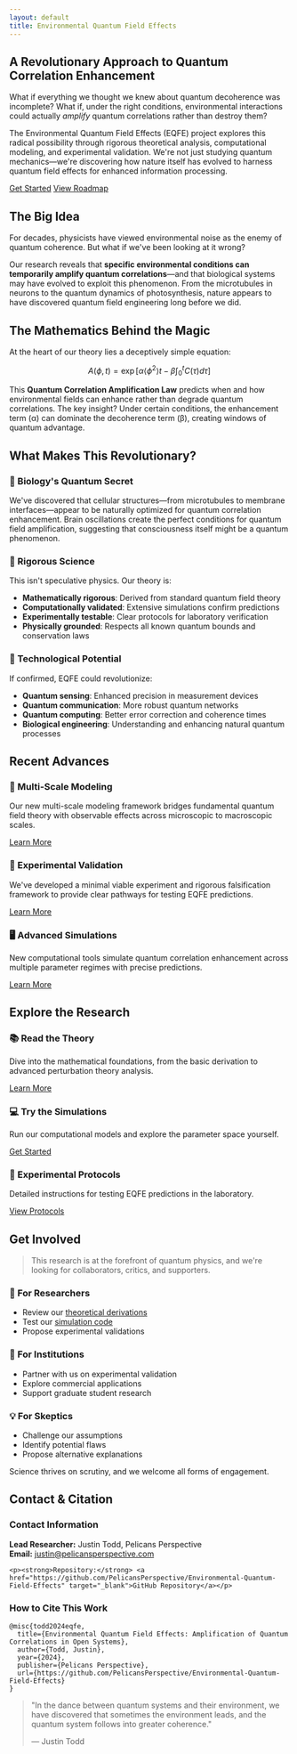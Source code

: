 ```yaml
---
layout: default
title: Environmental Quantum Field Effects
---
```


<div class="hero-section">
  <h2>A Revolutionary Approach to Quantum Correlation Enhancement</h2>

  <p class="lead">What if everything we thought we knew about quantum decoherence was incomplete? What if, under the right conditions, environmental interactions could actually <em>amplify</em> quantum correlations rather than destroy them?</p>

  <p>The Environmental Quantum Field Effects (EQFE) project explores this radical possibility through rigorous theoretical analysis, computational modeling, and experimental validation. We're not just studying quantum mechanics—we're discovering how nature itself has evolved to harness quantum field effects for enhanced information processing.</p>
  
  <div class="cta-buttons">
    <a href="{{ site.baseurl }}/getting-started/" class="cta-btn">Get Started</a>
    <a href="{{ site.baseurl }}/project-roadmap/" class="cta-btn">View Roadmap</a>
  </div>
</div>

## The Big Idea

For decades, physicists have viewed environmental noise as the enemy of quantum coherence. But what if we've been looking at it wrong?

Our research reveals that **specific environmental conditions can temporarily amplify quantum correlations**—and that biological systems may have evolved to exploit this phenomenon. From the microtubules in neurons to the quantum dynamics of photosynthesis, nature appears to have discovered quantum field engineering long before we did.

## The Mathematics Behind the Magic

At the heart of our theory lies a deceptively simple equation:

$$
A(\phi,t) = \exp\left[\alpha\langle\phi^2\rangle t - \beta\int_0^t C(\tau) d\tau\right]
$$

This **Quantum Correlation Amplification Law** predicts when and how environmental fields can enhance rather than degrade quantum correlations. The key insight? Under certain conditions, the enhancement term (α) can dominate the decoherence term (β), creating windows of quantum advantage.

## What Makes This Revolutionary?

<div class="feature-section">
  <div class="feature-card">
    <h3>🧬 Biology's Quantum Secret</h3>
    <p>We've discovered that cellular structures—from microtubules to membrane interfaces—appear to be naturally optimized for quantum correlation enhancement. Brain oscillations create the perfect conditions for quantum field amplification, suggesting that consciousness itself might be a quantum phenomenon.</p>
  </div>
  
  <div class="feature-card">
    <h3>🔬 Rigorous Science</h3>
    <p>This isn't speculative physics. Our theory is:</p>
    <ul>
      <li><strong>Mathematically rigorous</strong>: Derived from standard quantum field theory</li>
      <li><strong>Computationally validated</strong>: Extensive simulations confirm predictions</li>
      <li><strong>Experimentally testable</strong>: Clear protocols for laboratory verification</li>
      <li><strong>Physically grounded</strong>: Respects all known quantum bounds and conservation laws</li>
    </ul>
  </div>
  
  <div class="feature-card">
    <h3>🚀 Technological Potential</h3>
    <p>If confirmed, EQFE could revolutionize:</p>
    <ul>
      <li><strong>Quantum sensing</strong>: Enhanced precision in measurement devices</li>
      <li><strong>Quantum communication</strong>: More robust quantum networks</li>
      <li><strong>Quantum computing</strong>: Better error correction and coherence times</li>
      <li><strong>Biological engineering</strong>: Understanding and enhancing natural quantum processes</li>
    </ul>
  </div>
</div>

## Recent Advances

<div class="feature-section">
  <div class="feature-card">
    <h3>🔄 Multi-Scale Modeling</h3>
    <p>Our new multi-scale modeling framework bridges fundamental quantum field theory with observable effects across microscopic to macroscopic scales.</p>
    <a href="{{ '/multi_scale_framework' | relative_url }}" class="cta-btn">Learn More</a>
  </div>
  
  <div class="feature-card">
    <h3>🧪 Experimental Validation</h3>
    <p>We've developed a minimal viable experiment and rigorous falsification framework to provide clear pathways for testing EQFE predictions.</p>
    <a href="{{ '/experimental_validation' | relative_url }}" class="cta-btn">Learn More</a>
  </div>
  
  <div class="feature-card">
    <h3>🖥️ Advanced Simulations</h3>
    <p>New computational tools simulate quantum correlation enhancement across multiple parameter regimes with precise predictions.</p>
    <a href="{{ '/computational_tools' | relative_url }}" class="cta-btn">Learn More</a>
  </div>
</div>

## Explore the Research

<div class="card-grid">
  <div class="card">
    <div class="card-image" style="background-image: url('https://images.unsplash.com/photo-1636466497217-26a8cbeaf0aa?ixlib=rb-4.0.3&auto=format&fit=crop&w=500&q=60');"></div>
    <div class="card-content">
      <h3 class="card-title">📚 Read the Theory</h3>
      <p>Dive into the mathematical foundations, from the basic derivation to advanced perturbation theory analysis.</p>
      <a href="{{ '/theory' | relative_url }}" class="cta-btn">Learn More</a>
    </div>
  </div>
  
  <div class="card">
    <div class="card-image" style="background-image: url('https://images.unsplash.com/photo-1617791160505-6f00504e3519?ixlib=rb-4.0.3&auto=format&fit=crop&w=500&q=60');"></div>
    <div class="card-content">
      <h3 class="card-title">💻 Try the Simulations</h3>
      <p>Run our computational models and explore the parameter space yourself.</p>
      <a href="{{ '/computational_tools' | relative_url }}" class="cta-btn">Get Started</a>
    </div>
  </div>
  
  <div class="card">
    <div class="card-image" style="background-image: url('https://images.unsplash.com/photo-1628595351029-c2bf17511435?ixlib=rb-4.0.3&auto=format&fit=crop&w=500&q=60');"></div>
    <div class="card-content">
      <h3 class="card-title">🔬 Experimental Protocols</h3>
      <p>Detailed instructions for testing EQFE predictions in the laboratory.</p>
      <a href="{{ '/experimental_validation' | relative_url }}" class="cta-btn">View Protocols</a>
    </div>
  </div>
</div>

## Get Involved

<blockquote>
This research is at the forefront of quantum physics, and we're looking for collaborators, critics, and supporters.
</blockquote>

<div class="feature-section">
  <div class="feature-card">
    <h3>🤝 For Researchers</h3>
    <ul>
      <li>Review our <a href="{{ '/theory' | relative_url }}">theoretical derivations</a></li>
      <li>Test our <a href="{{ '/computational_tools' | relative_url }}">simulation code</a></li>
      <li>Propose experimental validations</li>
    </ul>
  </div>
  
  <div class="feature-card">
    <h3>🏢 For Institutions</h3>
    <ul>
      <li>Partner with us on experimental validation</li>
      <li>Explore commercial applications</li>
      <li>Support graduate student research</li>
    </ul>
  </div>
  
  <div class="feature-card">
    <h3>💡 For Skeptics</h3>
    <ul>
      <li>Challenge our assumptions</li>
      <li>Identify potential flaws</li>
      <li>Propose alternative explanations</li>
    </ul>
  </div>
</div>

<p class="text-center">Science thrives on scrutiny, and we welcome all forms of engagement.</p>

## Contact & Citation

<div class="contact-section">
  <div class="contact-info">
    <h3>Contact Information</h3>
    <p><strong>Lead Researcher:</strong> Justin Todd, Pelicans Perspective<br>
    <strong>Email:</strong> <a href="mailto:justin@pelicansperspective.com">justin@pelicansperspective.com</a></p>
    
    <p><strong>Repository:</strong> <a href="https://github.com/PelicansPerspective/Environmental-Quantum-Field-Effects" target="_blank">GitHub Repository</a></p>
  </div>
  
  <div class="citation-info">
    <h3>How to Cite This Work</h3>
    <div class="code-block">
      <pre><code class="language-bibtex">@misc{todd2024eqfe,
  title={Environmental Quantum Field Effects: Amplification of Quantum Correlations in Open Systems},
  author={Todd, Justin},
  year={2024},
  publisher={Pelicans Perspective},
  url={https://github.com/PelicansPerspective/Environmental-Quantum-Field-Effects}
}</code></pre>
    </div>
  </div>
</div>

<blockquote class="featured-quote">
  <p>"In the dance between quantum systems and their environment, we have discovered that sometimes the environment leads, and the quantum system follows into greater coherence."</p>
  <footer>— Justin Todd</footer>
</blockquote>
